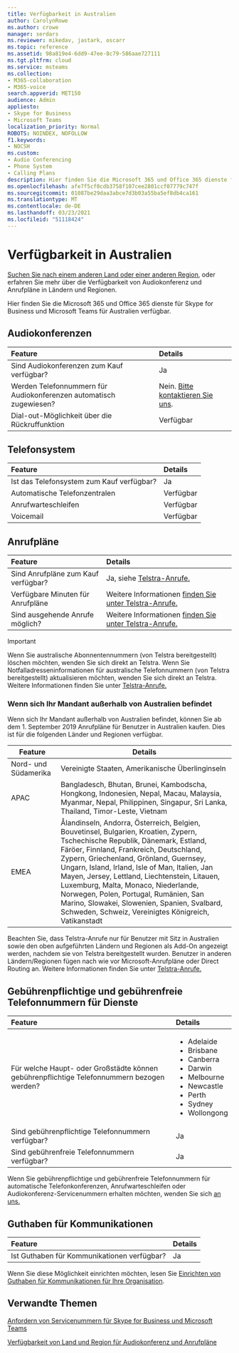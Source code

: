 ```yaml
---
title: Verfügbarkeit in Australien
author: CarolynRowe
ms.author: crowe
manager: serdars
ms.reviewer: mikedav, jastark, oscarr
ms.topic: reference
ms.assetid: 98a819e4-6dd9-47ee-8c79-586aae727111
ms.tgt.pltfrm: cloud
ms.service: msteams
ms.collection:
- M365-collaboration
- M365-voice
search.appverid: MET150
audience: Admin
appliesto:
- Skype for Business
- Microsoft Teams
localization_priority: Normal
ROBOTS: NOINDEX, NOFOLLOW
f1.keywords:
- NOCSH
ms.custom:
- Audio Conferencing
- Phone System
- Calling Plans
description: Hier finden Sie die Microsoft 365 und Office 365 dienste für Skype for Business und Microsoft Teams für Australien verfügbar.
ms.openlocfilehash: afe7f5cf0cdb3758f107cee2801ccf07779c747f
ms.sourcegitcommit: 01087be29daa3abce7d3b03a55ba5ef8db4ca161
ms.translationtype: MT
ms.contentlocale: de-DE
ms.lasthandoff: 03/23/2021
ms.locfileid: "51118424"
---
```

# <a name="availability-in-australia"></a>Verfügbarkeit in Australien

[Suchen Sie nach einem anderen Land oder einer anderen Region](country-and-region-availability-for-audio-conferencing-and-calling-plans.md), oder erfahren Sie mehr über die Verfügbarkeit von Audiokonferenz und Anrufpläne in Ländern und Regionen.

Hier finden Sie die Microsoft 365 und Office 365 dienste für Skype for Business und Microsoft Teams für Australien verfügbar.

## <a name="audio-conferencing"></a>Audiokonferenzen

|**Feature**|**Details**|
|:-----|:-----|
|Sind Audiokonferenzen zum Kauf verfügbar?  <br/> |Ja  <br/> |
|Werden Telefonnummern für Audiokonferenzen automatisch zugewiesen?  <br/> |Nein. [Bitte kontaktieren Sie uns](mailto:ptnapac@microsoft.com). <br/> |
|Dial-out-Möglichkeit über die Rückruffunktion  <br/> |Verfügbar  <br/> |

## <a name="phone-system"></a>Telefonsystem

|**Feature**|**Details**|
|:-----|:-----|
|Ist das Telefonsystem zum Kauf verfügbar?  <br/> |Ja  <br/> |
|Automatische Telefonzentralen <br/> |Verfügbar  <br/> |
|Anrufwarteschleifen  <br/> |Verfügbar  <br/> |
|Voicemail  <br/> |Verfügbar  <br/> |

## <a name="calling-plans"></a>Anrufpläne

|**Feature**|**Details**|
|:-----|:-----|
|Sind Anrufpläne zum Kauf verfügbar?  <br/> |Ja, siehe [Telstra-Anrufe.](https://aka.ms/TelstraVoicePlan)  <br/> |
|Verfügbare Minuten für Anrufpläne  <br/> |Weitere Informationen [finden Sie unter Telstra-Anrufe.](https://aka.ms/TelstraVoicePlan) <br/> |
|Sind ausgehende Anrufe möglich?  <br/> |Weitere Informationen [finden Sie unter Telstra-Anrufe.](https://aka.ms/TelstraVoicePlan) <br/> |

> [!IMPORTANT]
> Wenn Sie australische Abonnentennummern (von Telstra bereitgestellt) löschen möchten, wenden Sie sich direkt an Telstra.
> Wenn Sie Notfalladresseninformationen für australische Telefonnummern (von Telstra bereitgestellt) aktualisieren möchten, wenden Sie sich direkt an Telstra.
> Weitere Informationen finden Sie unter [Telstra-Anrufe.](https://aka.ms/TelstraVoicePlan)

### <a name="if-your-tenant-is-located-outside-australia"></a>Wenn sich Ihr Mandant außerhalb von Australien befindet

Wenn sich Ihr Mandant außerhalb von Australien befindet, können Sie ab dem 1. September 2019 Anrufpläne für Benutzer in Australien kaufen. Dies ist für die folgenden Länder und Regionen verfügbar.

|**Feature**|**Details**|
|---------|---------|
|Nord- und Südamerika    |Vereinigte Staaten, Amerikanische Überlinginseln      |
|APAC     |Bangladesch, Bhutan, Brunei, Kambodscha, Hongkong, Indonesien, Nepal, Macau, Malaysia, Myanmar, Nepal, Philippinen, Singapur, Sri Lanka, Thailand, Timor-Leste, Vietnam|
|EMEA    |Ålandinseln, Andorra, Österreich, Belgien, Bouvetinsel, Bulgarien, Kroatien, Zypern, Tschechische Republik, Dänemark, Estland, Färöer, Finnland, Frankreich, Deutschland, Zypern, Griechenland, Grönland, Guernsey, Ungarn, Island, Irland, Isle of Man, Italien, Jan Mayen, Jersey, Lettland, Liechtenstein, Litauen, Luxemburg, Malta, Monaco, Niederlande, Norwegen, Polen, Portugal, Rumänien, San Marino, Slowakei, Slowenien, Spanien, Svalbard, Schweden, Schweiz, Vereinigtes Königreich, Vatikanstadt  |

Beachten Sie, dass Telstra-Anrufe nur für Benutzer mit Sitz in Australien sowie den oben aufgeführten Ländern und Regionen als Add-On angezeigt werden, nachdem sie von Telstra bereitgestellt wurden. Benutzer in anderen Ländern/Regionen fügen nach wie vor Microsoft-Anrufpläne oder Direct Routing an. Weitere Informationen finden Sie unter [Telstra-Anrufe.](https://aka.ms/TelstraVoicePlan)

## <a name="toll-and-toll-free-numbers-for-services"></a>Gebührenpflichtige und gebührenfreie Telefonnummern für Dienste

|**Feature**|**Details**|
|:-----|:-----|
|Für welche Haupt- oder Großstädte können gebührenpflichtige Telefonnummern bezogen werden?  <br/> | <ul><li>Adelaide <li>Brisbane <li>  Canberra <li>Darwin <li>Melbourne <li>Newcastle <li> Perth <li>Sydney <li>Wollongong  |
|Sind gebührenpflichtige Telefonnummern verfügbar?  <br/> |Ja  <br/> |
|Sind gebührenfreie Telefonnummern verfügbar?  <br/> |Ja  <br/> |

Wenn Sie gebührenpflichtige und gebührenfreie Telefonnummern für automatische Telefonkonferenzen, Anrufwarteschleifen oder Audiokonferenz-Servicenummern erhalten möchten, wenden Sie sich [an uns.](mailto:ptnapac@microsoft.com)

## <a name="communications-credits"></a>Guthaben für Kommunikationen

|**Feature**|**Details**|
|:-----|:-----|
|Ist Guthaben für Kommunikationen verfügbar?  <br/> |Ja  <br/> |
   
Wenn Sie diese Möglichkeit einrichten möchten, lesen Sie [Einrichten von Guthaben für Kommunikationen für Ihre Organisation](../set-up-communications-credits-for-your-organization.md).
  
## <a name="related-topics"></a>Verwandte Themen

[Anfordern von Servicenummern für Skype for Business und Microsoft Teams](../getting-service-phone-numbers.md)

[Verfügbarkeit von Land und Region für Audiokonferenz und Anrufpläne](country-and-region-availability-for-audio-conferencing-and-calling-plans.md)